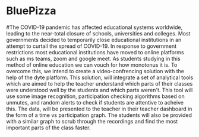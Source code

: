 # BluePizza

#The COVID-19 pandemic has affected educational systems worldwide, leading to the near-total closure of schools, universities and colleges. Most governments decided to temporarily close educational institutions in an attempt to curtail the spread of COVID-19. In response to government restrictions most educational institutions have moved to online platforms such as ms teams, zoom and google meet. As students studying in this method of online education we can vouch for how monotonus it is. To overcome this, we intend to create a video-confrencing solution with the help of the dyte platform. This solution, will integrate a set of analytical tools which are aimed to help the teacher understand which parts of their classes were understood well by the students and which parts weren't. This tool will use some image recognition, participation checking algorithms based on unmutes, and random alerts to check if students are attentive to acheive this. The data, will be presented to the teacher in their teacher dashboard in the form of a time vs participation graph. The students will also be provided with a similar graph to scrub through the recordings and find the most important parts of the class faster.
